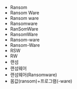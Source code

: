 ﻿- Ransom
- Ransom Ware
- Ransom ware
- Ransomware
- RanSomWare
- RansomWare
- Ransom-ware
- Ransom-Ware
- RSW
- RW
- 랜섬
- 랜섬웨어
- 랜섬웨어(Ransomware)
- 몸값(ransom)+프로그램(-ware)
